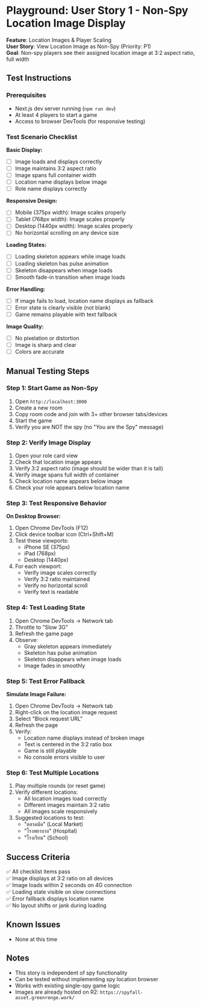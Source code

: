 # Playground: User Story 1 - Non-Spy Location Image Display

**Feature**: Location Images & Player Scaling  
**User Story**: View Location Image as Non-Spy (Priority: P1)  
**Goal**: Non-spy players see their assigned location image at 3:2 aspect ratio, full width

## Test Instructions

### Prerequisites

- Next.js dev server running (`npm run dev`)
- At least 4 players to start a game
- Access to browser DevTools (for responsive testing)

### Test Scenario Checklist

**Basic Display:**

- [ ] Image loads and displays correctly
- [ ] Image maintains 3:2 aspect ratio
- [ ] Image spans full container width
- [ ] Location name displays below image
- [ ] Role name displays correctly

**Responsive Design:**

- [ ] Mobile (375px width): Image scales properly
- [ ] Tablet (768px width): Image scales properly
- [ ] Desktop (1440px width): Image scales properly
- [ ] No horizontal scrolling on any device size

**Loading States:**

- [ ] Loading skeleton appears while image loads
- [ ] Loading skeleton has pulse animation
- [ ] Skeleton disappears when image loads
- [ ] Smooth fade-in transition when image loads

**Error Handling:**

- [ ] If image fails to load, location name displays as fallback
- [ ] Error state is clearly visible (not blank)
- [ ] Game remains playable with text fallback

**Image Quality:**

- [ ] No pixelation or distortion
- [ ] Image is sharp and clear
- [ ] Colors are accurate

## Manual Testing Steps

### Step 1: Start Game as Non-Spy

1. Open `http://localhost:3000`
2. Create a new room
3. Copy room code and join with 3+ other browser tabs/devices
4. Start the game
5. Verify you are NOT the spy (no "You are the Spy" message)

### Step 2: Verify Image Display

1. Open your role card view
2. Check that location image appears
3. Verify 3:2 aspect ratio (image should be wider than it is tall)
4. Verify image spans full width of container
5. Check location name appears below image
6. Check your role appears below location name

### Step 3: Test Responsive Behavior

**On Desktop Browser:**

1. Open Chrome DevTools (F12)
2. Click device toolbar icon (Ctrl+Shift+M)
3. Test these viewports:
   - iPhone SE (375px)
   - iPad (768px)
   - Desktop (1440px)
4. For each viewport:
   - Verify image scales correctly
   - Verify 3:2 ratio maintained
   - Verify no horizontal scroll
   - Verify text is readable

### Step 4: Test Loading State

1. Open Chrome DevTools → Network tab
2. Throttle to "Slow 3G"
3. Refresh the game page
4. Observe:
   - Gray skeleton appears immediately
   - Skeleton has pulse animation
   - Skeleton disappears when image loads
   - Image fades in smoothly

### Step 5: Test Error Fallback

**Simulate Image Failure:**

1. Open Chrome DevTools → Network tab
2. Right-click on the location image request
3. Select "Block request URL"
4. Refresh the page
5. Verify:
   - Location name displays instead of broken image
   - Text is centered in the 3:2 ratio box
   - Game is still playable
   - No console errors visible to user

### Step 6: Test Multiple Locations

1. Play multiple rounds (or reset game)
2. Verify different locations:
   - All location images load correctly
   - Different images maintain 3:2 ratio
   - All images scale responsively
3. Suggested locations to test:
   - "ตลาดนัด" (Local Market)
   - "โรงพยาบาล" (Hospital)
   - "โรงเรียน" (School)

## Success Criteria

✅ All checklist items pass  
✅ Image displays at 3:2 ratio on all devices  
✅ Image loads within 2 seconds on 4G connection  
✅ Loading state visible on slow connections  
✅ Error fallback displays location name  
✅ No layout shifts or jank during loading

## Known Issues

- None at this time

## Notes

- This story is independent of spy functionality
- Can be tested without implementing spy location browser
- Works with existing single-spy game logic
- Images are already hosted on R2: `https://spyfall-asset.greenrenge.work/`

